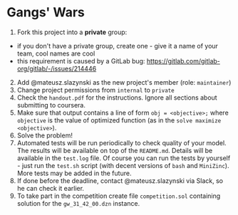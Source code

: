 # Gangs' Wars

1. Fork this project into a **private** group:
- if you don't have a private group, create one - give it a name of your team, cool names are cool
- this requirement is caused by a GitLab bug: https://gitlab.com/gitlab-org/gitlab/-/issues/214446
2. Add @mateusz.slazynski as the new project's member (role: ``maintainer``)
4. Change project permissions from ``internal`` to ``private``
5. Check the ``handout.pdf`` for the instructions. Ignore all sections about submitting to coursera.
5. Make sure that output contains a line of form ``obj = <objective>;`` where ``objective`` is the value of optimized function (as in the ``solve maximize <objective>``). 
6. Solve the problem!
7. Automated tests will be run periodically to check quality of your model. The results will be available on top of the ``README.md``. Details will be available in the ``test.log`` file. Of course you can run the tests by yourself - just run the ``test.sh`` script (with decent versions of ``bash`` and ``MiniZinc``). More tests may be added in the future.
8. If done before the deadline, contact @mateusz.slazynski via Slack, so he can check it earlier.
9. To take part in the competition create file ``competition.sol`` containing solution for the ``gw_31_42_00.dzn`` instance.